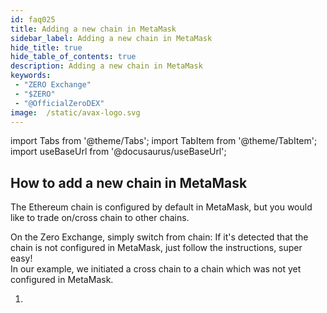 ```yaml
---
id: faq025
title: Adding a new chain in MetaMask
sidebar_label: Adding a new chain in MetaMask
hide_title: true
hide_table_of_contents: true
description: Adding a new chain in MetaMask
keywords:
 - "ZERO Exchange"
 - "$ZERO"
 - "@OfficialZeroDEX"
image:  /static/avax-logo.svg
---
```


import Tabs from '@theme/Tabs';
import TabItem from '@theme/TabItem';
import useBaseUrl from '@docusaurus/useBaseUrl';


## How to add a new chain in MetaMask

The Ethereum chain is configured by default in MetaMask, but you would like to trade on/cross chain to other chains.

On the Zero Exchange, simply switch from chain: If it's detected that the chain is not configured in MetaMask, just follow the instructions, super easy!  
In our example, we initiated a cross chain to a chain which was not yet configured in MetaMask.

1. 
